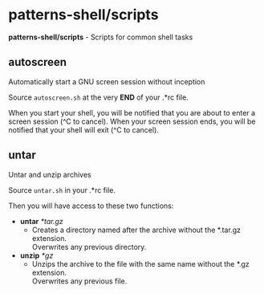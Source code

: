 # patterns-shell/scripts

**patterns-shell/scripts** - Scripts for common shell tasks

## autoscreen
Automatically start a GNU screen session without inception

Source `autoscreen.sh` at the very **END** of your .*rc file.

When you start your shell, you will be notified that you are about to enter
a screen session (^C to cancel).  When your screen session ends, you will be
notified that your shell will exit (^C to cancel).

## untar
Untar and unzip archives

Source `untar.sh` in your .*rc file.

Then you will have access to these two functions:
* **untar** *\*tar.gz*
  * Creates a directory named after the archive without the *.tar.gz extension.  
    Overwrites any previous directory.
* **unzip** *\*gz*
  * Unzips the archive to the file with the same name without the *.gz extension.  
    Overwrites any previous file.
